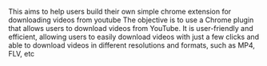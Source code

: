 This aims to help users build their own simple chrome extension for downloading videos from youtube
The objective is to use a Chrome plugin that allows users to download videos from YouTube. It is user-friendly and efficient, allowing users to easily download videos with just a few clicks and able to download videos in different resolutions and formats, such as MP4, FLV, etc
